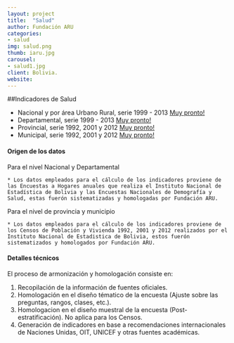 ```yaml
---
layout: project
title:  "Salud"
author: Fundación ARU
categories:
- salud
img: salud.png
thumb: iaru.jpg
carousel:
- salud1.jpg
client: Bolivia.
website: 
---
```

##Indicadores de Salud

* Nacional y por área Urbano Rural, serie 1999 - 2013 [Muy pronto!]()
* Departamental, serie 1999 - 2013 [Muy pronto!]()
* Provincial, serie 1992, 2001 y 2012 [Muy pronto!]() 
* Municipal, serie 1992, 2001 y 2012 [Muy pronto!]()

#### Origen de los datos

Para el nivel Nacional y Departamental 

	* Los datos empleados para el cálculo de los indicadores proviene de las Encuestas a Hogares anuales que realiza el Instituto Nacional de Estadística de Bolivia y las Encuestas Nacionales de Demografía y Salud, estas fuerón sistematizadas y homologadas por Fundación ARU.

Para el nivel de provincia y municipio

	* Los datos empleados para el cálculo de los indicadores proviene de los Censos de Población y Vivienda 1992, 2001 y 2012 realizados por el Instituto Nacional de Estadistica de Bolivia, estos fuerón sistematizados y homologados por Fundación ARU.

#### Detalles técnicos

El proceso de armonización y homologación consiste en:

1. Recopilación de la información de fuentes oficiales.
2. Homologación en el diseño tématico de la encuesta (Ajuste sobre las preguntas, rangos, clases, etc.).
3. Homologacion en el diseño muestral de la encuesta (Post-estratificación). No aplica para los Censos.
4. Generación de indicadores en base a recomendaciones internacionales de Naciones Unidas, OIT, UNICEF y otras fuentes académicas.